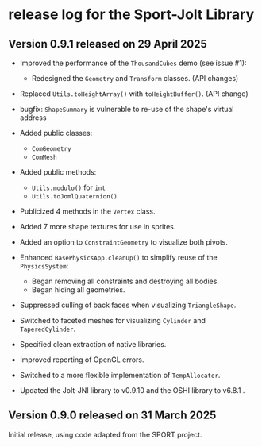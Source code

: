 # release log for the Sport-Jolt Library

## Version 0.9.1 released on 29 April 2025

+ Improved the performance of the `ThousandCubes` demo (see issue #1):
  + Redesigned the `Geometry` and `Transform` classes. (API changes)
+ Replaced `Utils.toHeightArray()` with `toHeightBuffer()`. (API change)

+ bugfix: `ShapeSummary` is vulnerable to re-use of the shape's virtual address

+ Added public classes:
  + `ComGeometry`
  + `ComMesh`
+ Added public methods:
  + `Utils.modulo()` for `int`
  + `Utils.toJomlQuaternion()`
+ Publicized 4 methods in the `Vertex` class.
+ Added 7 more shape textures for use in sprites.
+ Added an option to `ConstraintGeometry` to visualize both pivots.
+ Enhanced `BasePhysicsApp.cleanUp()` to simplify reuse of the `PhysicsSystem`:
  + Began removing all constraints and destroying all bodies.
  + Began hiding all geometries.
+ Suppressed culling of back faces when visualizing `TriangleShape`.
+ Switched to faceted meshes for visualizing `Cylinder` and `TaperedCylinder`.
+ Specified clean extraction of native libraries.
+ Improved reporting of OpenGL errors.
+ Switched to a more flexible implementation of `TempAllocator`.
+ Updated the Jolt-JNI library to v0.9.10 and the OSHI library to v6.8.1 .

## Version 0.9.0 released on 31 March 2025

Initial release, using code adapted from the SPORT project.
